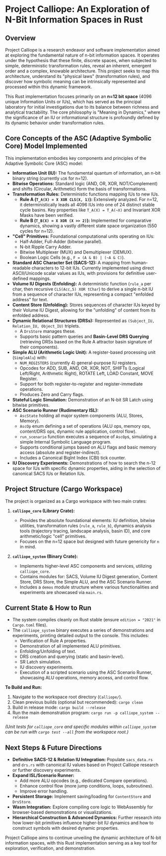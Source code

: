 # Project Calliope: An Exploration of N-Bit Information Spaces in Rust

## Overview

Project Calliope is a research endeavor and software implementation aimed at exploring the fundamental nature of n-bit information spaces. It operates under the hypothesis that these finite, discrete spaces, when subjected to simple, deterministic transformation rules, reveal an inherent, emergent order and a complex, knowable architecture. This project seeks to map this architecture, understand its "physical laws" (transformation rules), and discover how symbolic meaning can be intrinsically represented and processed within this dynamic framework.

This Rust implementation focuses primarily on an **n=12 bit space** (4096 unique Information Units or IUs), which has served as the principal laboratory for initial investigations due to its balance between richness and analytical tractability. The core philosophy is "Meaning in Dynamics," where the significance of an IU or informational structure is profoundly defined by its dynamic behavior under transformation rules.

## Core Concepts of the ASC (Adaptive Symbolic Core) Model Implemented

This implementation embodies key components and principles of the Adaptive Symbolic Core (ASC) model:

*   **Information Unit (IU):** The fundamental quantum of information, an n-bit binary string (currently `u16` for n=12).
*   **Bitwise Operations:** Standard logic (AND, OR, XOR, NOT/Complement) and shifts (Circular, Arithmetic) form the basis of transformations.
*   **Transformation Rules:** Deterministic functions mapping IUs to new IUs.
    *   **Rule A (`T_A(X) = X XOR CLS(X, 1)`):** Extensively analyzed. For n=12, it deterministically leads all 4096 IUs into one of 24 distinct stable cycle basins. Key properties like `T_A(X) = T_A(~X)` and Invariant XOR Masks have been verified.
    *   **Rule B (`T_B(X) = X XOR (X >> 2)`):** Implemented for comparative dynamics, showing a vastly different state space organization (550 cycles for n=12).
*   **"Cell" Primitives:** Foundational computational units operating on IUs:
    *   Half-Adder, Full-Adder (bitwise parallel).
    *   N-bit Ripple Carry Adder.
    *   Bitwise Multiplexer (MUX) and Demultiplexer (DEMUX).
    *   Boolean Logic Cells (e.g., `F = (A & B) | (~A & C)`).
*   **Standard ASC Character Set (SACS-12):** A mapping from human-readable characters to 12-bit IUs. Currently implemented using direct ASCII/Unicode scalar values as IUs, with provisions for definitive user-defined mappings.
*   **Volume IU Digests (Enfolding):** A deterministic function (`rule_a` per char, then recursive `CLS(Acc,5) XOR tChar`) to derive a single n-bit IU from a sequence of character IUs, representing a compact "enfolded address" for text.
*   **Content Store (Unfolding):** Stores sequences of character IUs keyed by their Volume IU Digest, allowing for the "unfolding" of content from its enfolded address.
*   **Dynamic Relational Structures (DRSs):** Represented as `(Subject_IU, Relation_IU, Object_IU)` triplets.
    *   A `DrsStore` manages these.
    *   Supports basic pattern queries and **Basin-Level DRS Querying** (retrieving DRSs based on the Rule A attractor basin signature of their components).
*   **Simple ALU (Arithmetic Logic Unit):** A register-based processing unit (`SimpleAlu`) with:
    *   `NUM_REGISTERS` (currently 4) general-purpose IU registers.
    *   Opcodes for ADD, SUB, AND, OR, XOR, NOT, SHIFTs (Logical Left/Right, Arithmetic Right), ROTATE Left, LOAD Constant, MOVE Register.
    *   Support for both register-to-register and register-immediate operations.
    *   Produces Zero and Carry flags.
*   **Stateful Logic Simulation:** Demonstration of an N-bit SR Latch using bitwise primitives.
*   **ASC Scenario Runner (Rudimentary ISL):**
    *   `AscState` holding all major system components (ALU, Stores, Memory).
    *   `AscOp` enum defining a set of operations (ALU ops, memory ops, content/DRS ops, dynamic rule application, control flow).
    *   `run_scenario` function executes a sequence of `AscOp`s, simulating a simple Internal Symbolic Language program.
    *   Supports conditional jumps based on ALU flags and basic memory access (absolute and register-indirect).
    *   Includes a Canonical BigInt Index (CBI) tick counter.
*   **IU Discovery Experiments:** Demonstrations of how to search the n-12 space for IUs with specific dynamic properties, aiding in the selection of canonical SACS IUs or Relation IUs.

## Project Structure (Cargo Workspace)

The project is organized as a Cargo workspace with two main crates:

1.  **`calliope_core` (Library Crate):**
    *   Provides the absolute foundational elements: IU definition, bitwise utilities, transformation rules (`rule_a`, `rule_b`), dynamics analysis tools (trajectory tracing, landscape analysis, basin ID), and core arithmetic/logic "cell" primitives.
    *   Focuses on the n=12 space but designed with future genericity for `n` in mind.

2.  **`calliope_system` (Binary Crate):**
    *   Implements higher-level ASC components and services, utilizing `calliope_core`.
    *   Contains modules for: SACS, Volume IU Digest generation, Content Store, DRS Store, the Simple ALU, and the ASC Scenario Runner.
    *   Includes a `demos` module structure where various functionalities and experiments are showcased via `main.rs`.

## Current State & How to Run

*   The system compiles cleanly on Rust stable (ensure `edition = "2021"` in `Cargo.toml` files).
*   The `calliope_system` binary executes a series of demonstrations and experiments, printing detailed output to the console. This includes:
    *   Verification of Rule A properties.
    *   Demonstration of all implemented ALU primitives.
    *   Enfolding/Unfolding of text.
    *   DRS creation and querying (static and basin-level).
    *   SR Latch simulation.
    *   IU discovery experiments.
    *   Execution of a scripted scenario using the ASC Scenario Runner, showcasing ALU operations, memory access, and control flow.

**To Build and Run:**
1.  Navigate to the workspace root directory (`Calliope/`).
2.  Clean previous builds (optional but recommended): `cargo clean`
3.  Build in release mode: `cargo build --release`
4.  Run the main demonstration program: `cargo run -p calliope_system --release`

*(Unit tests for `calliope_core` and specific modules within `calliope_system` can be run with `cargo test --all` from the workspace root.)*

## Next Steps & Future Directions

*   **Definitive SACS-12 & Relation IU Integration:** Populate `sacs_data.rs` and `drs.rs` with canonical IU values based on Project Calliope research or further discovery experiments.
*   **Expand ISL/Scenario Runner:**
    *   Add more ALU opcodes (e.g., dedicated Compare operations).
    *   Enhance control flow (more jump conditions, loops, subroutines).
    *   Improve error handling.
*   **Persistent Storage:** Implement saving/loading for `ContentStore` and `DrsStore`.
*   **Wasm Integration:** Explore compiling core logic to WebAssembly for browser-based demonstrations or visualizations.
*   **Hierarchical Construction & Advanced Dynamics:** Further research into how lower-bit primitives influence higher-bit IU dynamics and how to construct symbols with desired dynamic properties.

Project Calliope aims to continue unveiling the dynamic architecture of N-bit information spaces, with this Rust implementation serving as a key tool for exploration, verification, and demonstration.
